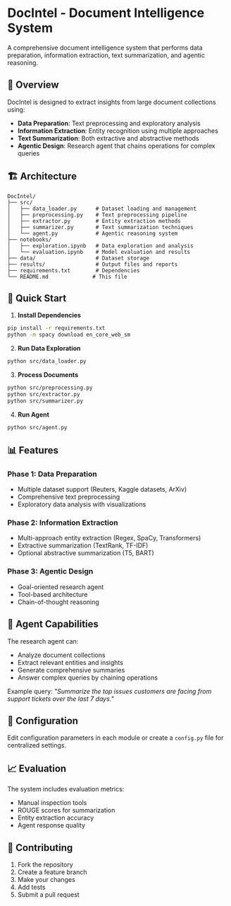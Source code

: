 # DocIntel - Document Intelligence System

A comprehensive document intelligence system that performs data preparation, information extraction, text summarization, and agentic reasoning.

## 🎯 Overview

DocIntel is designed to extract insights from large document collections using:
- **Data Preparation**: Text preprocessing and exploratory analysis
- **Information Extraction**: Entity recognition using multiple approaches
- **Text Summarization**: Both extractive and abstractive methods
- **Agentic Design**: Research agent that chains operations for complex queries

## 🏗️ Architecture

```
DocIntel/
├── src/
│   ├── data_loader.py      # Dataset loading and management
│   ├── preprocessing.py    # Text preprocessing pipeline
│   ├── extractor.py        # Entity extraction methods
│   ├── summarizer.py       # Text summarization techniques
│   └── agent.py            # Agentic reasoning system
├── notebooks/
│   ├── exploration.ipynb   # Data exploration and analysis
│   └── evaluation.ipynb    # Model evaluation and results
├── data/                   # Dataset storage
├── results/                # Output files and reports
├── requirements.txt        # Dependencies
└── README.md              # This file
```

## 🚀 Quick Start

1. **Install Dependencies**
```bash
pip install -r requirements.txt
python -m spacy download en_core_web_sm
```

2. **Run Data Exploration**
```bash
python src/data_loader.py
```

3. **Process Documents**
```bash
python src/preprocessing.py
python src/extractor.py
python src/summarizer.py
```

4. **Run Agent**
```bash
python src/agent.py
```

## 📊 Features

### Phase 1: Data Preparation
- Multiple dataset support (Reuters, Kaggle datasets, ArXiv)
- Comprehensive text preprocessing
- Exploratory data analysis with visualizations

### Phase 2: Information Extraction
- Multi-approach entity extraction (Regex, SpaCy, Transformers)
- Extractive summarization (TextRank, TF-IDF)
- Optional abstractive summarization (T5, BART)

### Phase 3: Agentic Design
- Goal-oriented research agent
- Tool-based architecture
- Chain-of-thought reasoning

## 🎯 Agent Capabilities

The research agent can:
- Analyze document collections
- Extract relevant entities and insights
- Generate comprehensive summaries
- Answer complex queries by chaining operations

Example query: *"Summarize the top issues customers are facing from support tickets over the last 7 days."*

## 🔧 Configuration

Edit configuration parameters in each module or create a `config.py` file for centralized settings.

## 📈 Evaluation

The system includes evaluation metrics:
- Manual inspection tools
- ROUGE scores for summarization
- Entity extraction accuracy
- Agent response quality

## 🤝 Contributing

1. Fork the repository
2. Create a feature branch
3. Make your changes
4. Add tests
5. Submit a pull request


